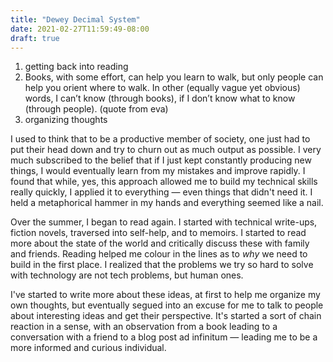 ```yaml
---
title: "Dewey Decimal System"
date: 2021-02-27T11:59:49-08:00
draft: true
---
```




1. getting back into reading
2. Books, with some effort, can help you learn to walk, but only people can help you orient where to walk. In other (equally vague yet obvious) words, I can’t know (through books), if I don’t know what to know (through people). (quote from eva)
3. organizing thoughts

I used to think that to be a productive member of society, one just had to put their head down and try to churn out as much output as possible. I very much subscribed to the belief that if I just kept constantly producing new things, I would eventually learn from my mistakes and improve rapidly. I found that while, yes, this approach allowed me to build my technical skills really quickly, I applied it to everything — even things that didn't need it. I held a metaphorical hammer in my hands and everything seemed like a nail.

Over the summer, I began to read again. I started with technical write-ups, fiction novels, traversed into self-help, and to memoirs. I started to read more about the state of the world and critically discuss these with family and friends. Reading helped me colour in the lines as to *why* we need to build in the first place. I realized that the problems we try so hard to solve with technology are not tech problems, but human ones.

I've started to write more about these ideas, at first to help me organize my own thoughts, but eventually segued into an excuse for me to talk to people about interesting ideas and get their perspective. It's started a sort of chain reaction in a sense, with an observation from a book leading to a conversation with a friend to a blog post ad infinitum — leading me to be a more informed and curious individual.